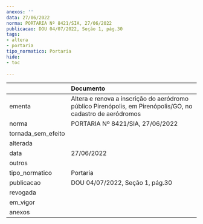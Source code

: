 ```yaml
---
anexos: ''
data: 27/06/2022
norma: PORTARIA Nº 8421/SIA, 27/06/2022
publicacao: DOU 04/07/2022, Seção 1, pág.30
tags:
- altera
- portaria
tipo_normatico: Portaria
hide: 
- toc 
 
---
```


|                    | Documento                                                                                                  |
|:-------------------|:-----------------------------------------------------------------------------------------------------------|
| ementa             | Altera e renova a inscrição do aeródromo público Pirenópolis, em Pirenópolis/GO, no cadastro de aeródromos |
| norma              | PORTARIA Nº 8421/SIA, 27/06/2022                                                                           |
| tornada_sem_efeito |                                                                                                            |
| alterada           |                                                                                                            |
| data               | 27/06/2022                                                                                                 |
| outros             |                                                                                                            |
| tipo_normatico     | Portaria                                                                                                   |
| publicacao         | DOU 04/07/2022, Seção 1, pág.30                                                                            |
| revogada           |                                                                                                            |
| em_vigor           |                                                                                                            |
| anexos             |                                                                                                            |